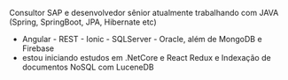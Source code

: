 Consultor SAP e desenvolvedor sênior atualmente trabalhando com JAVA (Spring, SpringBoot, JPA, Hibernate etc)
- Angular - REST - Ionic - SQLServer - Oracle, além de MongoDB e Firebase
- estou iniciando estudos em .NetCore e React Redux e Indexação de documentos NoSQL com LuceneDB